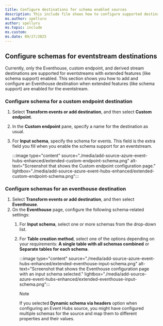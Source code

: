 ```yaml
---
title: Configure destinations for schema enabled sources
description: This include file shows how to configure supported destinations for schema enabled sources.
ms.author: spelluru
author: spelluru 
ms.topic: include
ms.custom:
ms.date: 09/27/2025
---
```


## Configure schemas for eventstream destinations 
Currently, only the Eventhouse, custom endpoint, and derived stream destinations are supported for eventstreams with extended features (like schema support) enabled. This section shows you how to add and configure an Eventhouse destination when extended features (like schema support) are enabled for the eventstream. 

### Configure schema for a custom endpoint destination

1. Select **Transform events or add destination**, and then select **Custom endpoint**.
1. In the **Custom endpoint** pane, specify a name for the destination as usual. 
1. For **Input schema**, specify the schema for events. This field is the extra field you fill when you enable the schema support for an eventstream. 

    :::image type="content" source="./media/add-source-azure-event-hubs-enhanced/extended-custom-endpoint-schema.png" alt-text="Screenshot that shows the Custom endpoint configuration page." lightbox="./media/add-source-azure-event-hubs-enhanced/extended-custom-endpoint-schema.png":::
    

### Configure schemas for an eventhouse destination

1. Select **Transform events or add destination**, and then select **Eventhouse**.
1. On the **Eventhouse** page, configure the following schema-related settings:
    1. For **Input schema**, select one or more schemas from the drop-down list.     
    1. For **Table creation method**, select one of the options depending on your requirements: **A single table with all schemas combined** or **Separate tables for each schema**. 

        :::image type="content" source="./media/add-source-azure-event-hubs-enhanced/extended-eventhouse-input-schema.png" alt-text="Screenshot that shows the Eventhouse configuration page with an input schema selected." lightbox="./media/add-source-azure-event-hubs-enhanced/extended-eventhouse-input-schema.png":::

        > [!NOTE]
        > If you selected **Dynamic schema via headers** option when configuring an Event Hubs source, you might have configured multiple schemas for the source and map them to different properties and their values.


